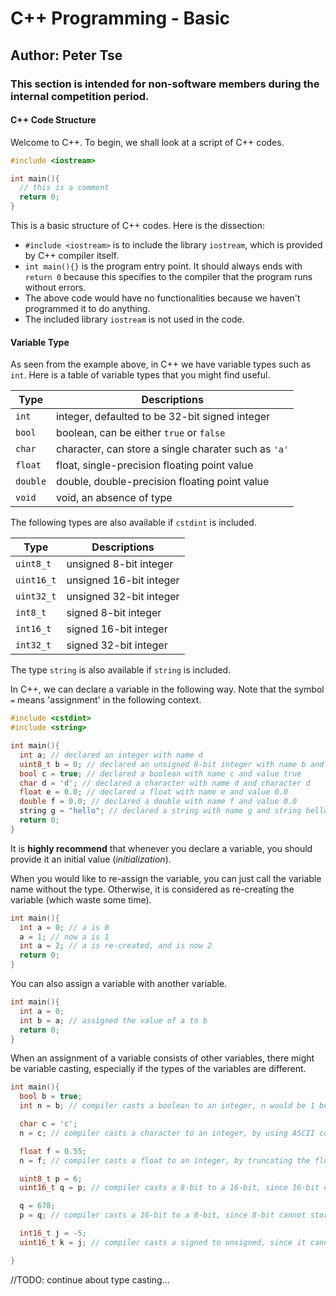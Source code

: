 # C++ Programming - Basic
## Author: Peter Tse

### This section is intended for **non**-software members during the internal competition period.

#### C++ Code Structure
Welcome to C++. To begin, we shall look at a script of C++ codes.
```C++
#include <iostream>

int main(){
  // this is a comment
  return 0;
}
```
This is a basic structure of C++ codes. Here is the dissection:
* `#include <iostream>` is to include the library `iostream`, which is provided by C++ compiler itself.
* `int main(){}` is the program entry point. It should always ends with `return 0` because this specifies to the compiler that the program runs without errors.
* The above code would have no functionalities because we haven't programmed it to do anything.
* The included library `iostream` is not used in the code.

#### Variable Type
As seen from the example above, in C++ we have variable types such as `int`. Here is a table of variable types that you might find useful.

| Type | Descriptions |
| ---- | ------------ |
| `int` | integer, defaulted to be 32-bit signed integer |
| `bool` | boolean, can be either `true` or `false` |
| `char` | character, can store a single charater such as `'a'` |
| `float` | float, single-precision floating point value |
| `double` | double, double-precision floating point value |
| `void` | void, an absence of type |

The following types are also available if `cstdint` is included.

| Type | Descriptions |
| ---- | ------------ |
| `uint8_t` | unsigned 8-bit integer |
| `uint16_t` | unsigned 16-bit integer |
| `uint32_t` | unsigned 32-bit integer |
| `int8_t` | signed 8-bit integer |
| `int16_t` | signed 16-bit integer |
| `int32_t` | signed 32-bit integer |

The type `string` is also available if `string` is included.

In C++, we can declare a variable in the following way. Note that the symbol `=` means 'assignment' in the following context.
```C++
#include <cstdint>
#include <string>

int main(){
  int a; // declared an integer with name d
  uint8_t b = 0; // declared an unsigned 8-bit integer with name b and value 0
  bool c = true; // declared a boolean with name c and value true
  char d = 'd'; // declared a character with name d and character d
  float e = 0.0; // declared a float with name e and value 0.0
  double f = 0.0; // declared a double with name f and value 0.0
  string g = "hello"; // declared a string with name g and string hello
  return 0;
}
```
It is **highly recommend** that whenever you declare a variable, you should provide it an initial value (*initialization*).

When you would like to re-assign the variable, you can just call the variable name without the type. Otherwise, it is considered as re-creating the variable (which waste some time).
```C++
int main(){
  int a = 0; // a is 0
  a = 1; // now a is 1
  int a = 2; // a is re-created, and is now 2
  return 0;
}
```

You can also assign a variable with another variable.
```C++
int main(){
  int a = 0;
  int b = a; // assigned the value of a to b
  return 0;
}
```

When an assignment of a variable consists of other variables, there might be variable casting, especially if the types of the variables are different.

```C++
int main(){
  bool b = true;
  int n = b; // compiler casts a boolean to an integer, n would be 1 because true -> 1; false -> 0

  char c = 'c';
  n = c; // compiler casts a character to an integer, by using ASCII conversion, n is now 99

  float f = 0.55;
  n = f; // compiler casts a float to an integer, by truncating the floating point value, n is now 0, same goes with double

  uint8_t p = 6;
  uint16_t q = p; // compiler casts a 8-bit to a 16-bit, since 16-bit can hold larger values, q is also 6

  q = 678;
  p = q; // compiler casts a 16-bit to a 8-bit, since 8-bit cannot store a number this large, it overflows and goes back to 166 (678 in binary with only last 8 bits)

  int16_t j = -5;
  uint16_t k = j; // compiler casts a signed to unsigned, since it cannot store a negative number, it underflows and goes to 65531 (-5 in binary's two's compliment and converts to unsigned)

}
```
//TODO: continue about type casting...
